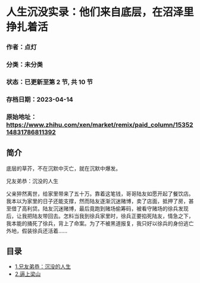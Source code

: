 # 人生沉没实录：他们来自底层，在沼泽里挣扎着活

### 作者：点灯

### 分类：未分类

### 状态：已更新至第 2 节, 共 10 节

### 存档日期：2023-04-14

### 原始地址：https://www.zhihu.com/xen/market/remix/paid_column/1535214831786811392


## 简介
底层的草芥，不在沉默中灭亡，就在沉默中爆发。


兄友弟恭：沉没的人生


父亲猝然离世，给家里带来了五十万。靠着这笔钱，哥哥陆友如愿开起了餐饮店。我本以为家里的日子还能支撑，然而陆友逐渐沉迷赌博，卖了店面，抵押了房，甚至借了高利贷。陆友沉迷赌博，最后竟跑到赌场偷筹码，被看守赌场的徐兵发现后，让我把陆友带回去。怎料当我到徐兵家里时，徐兵正要掐死陆友，情急之下，我本能的捅死了徐兵，背上了命案。为了不被黑道报复，我只好以徐兵的身份逃亡外地，假装徐兵还活着……




## 目录
- [1.兄友弟恭：沉没的人生](1.兄友弟恭：沉没的人生.md)<!-- 2022-07-26 15:17 -->
- [2.逼上梁山](2.逼上梁山.md)<!-- 2023-02-24 04:40 -->